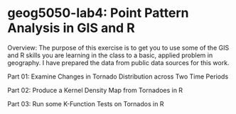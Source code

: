 # geog5050-lab4: Point Pattern Analysis in GIS and R

Overview: The purpose of this exercise is to get you to use some of the GIS and R skills you are
learning in the class to a basic, applied problem in geography. I have prepared the data from public
data sources for this work.

Part 01: Examine Changes in Tornado Distribution across Two Time Periods

Part 02: Produce a Kernel Density Map from Tornadoes in R

Part 03: Run some K-Function Tests on Tornados in R
